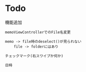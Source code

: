 # Todo

機能追加
    
    memoViewControllerでのFile名変更
    
    memo -> file時のdeselect()が見られない
        file -> folderにはあり
    
    チェックマーク(右スワイプか何か)
    
    日時
